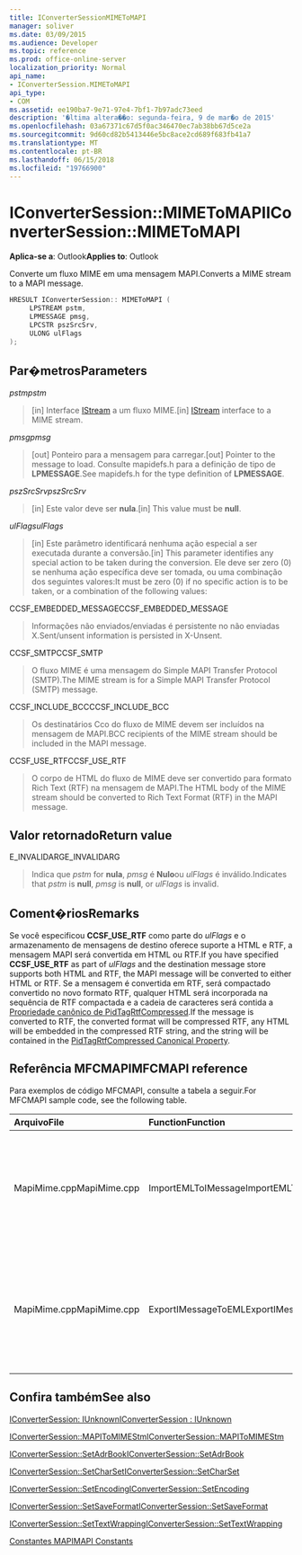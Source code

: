 ```yaml
---
title: IConverterSessionMIMEToMAPI
manager: soliver
ms.date: 03/09/2015
ms.audience: Developer
ms.topic: reference
ms.prod: office-online-server
localization_priority: Normal
api_name:
- IConverterSession.MIMEToMAPI
api_type:
- COM
ms.assetid: ee190ba7-9e71-97e4-7bf1-7b97adc73eed
description: '�ltima altera��o: segunda-feira, 9 de mar�o de 2015'
ms.openlocfilehash: 03a67371c67d5f0ac346470ec7ab38bb67d5ce2a
ms.sourcegitcommit: 9d60cd82b5413446e5bc8ace2cd689f683fb41a7
ms.translationtype: MT
ms.contentlocale: pt-BR
ms.lasthandoff: 06/15/2018
ms.locfileid: "19766900"
---
```

# <a name="iconvertersessionmimetomapi"></a><span data-ttu-id="9afff-103">IConverterSession::MIMEToMAPI</span><span class="sxs-lookup"><span data-stu-id="9afff-103">IConverterSession::MIMEToMAPI</span></span>

  
  
<span data-ttu-id="9afff-104">**Aplica-se a**: Outlook</span><span class="sxs-lookup"><span data-stu-id="9afff-104">**Applies to**: Outlook</span></span> 
  
<span data-ttu-id="9afff-105">Converte um fluxo MIME em uma mensagem MAPI.</span><span class="sxs-lookup"><span data-stu-id="9afff-105">Converts a MIME stream to a MAPI message.</span></span>
  
```cpp
HRESULT IConverterSession:: MIMEToMAPI ( 
     LPSTREAM pstm, 
     LPMESSAGE pmsg, 
     LPCSTR pszSrcSrv, 
     ULONG ulFlags 
);
```

## <a name="parameters"></a><span data-ttu-id="9afff-106">Par�metros</span><span class="sxs-lookup"><span data-stu-id="9afff-106">Parameters</span></span>

 <span data-ttu-id="9afff-107">_pstm_</span><span class="sxs-lookup"><span data-stu-id="9afff-107">_pstm_</span></span>
  
> <span data-ttu-id="9afff-108">[in] Interface [IStream](http://msdn.microsoft.com/pt-br/library/aa380034%28VS.85%29.aspx) a um fluxo MIME.</span><span class="sxs-lookup"><span data-stu-id="9afff-108">[in] [IStream](http://msdn.microsoft.com/pt-br/library/aa380034%28VS.85%29.aspx) interface to a MIME stream.</span></span> 
    
 <span data-ttu-id="9afff-109">_pmsg_</span><span class="sxs-lookup"><span data-stu-id="9afff-109">_pmsg_</span></span>
  
> <span data-ttu-id="9afff-110">[out] Ponteiro para a mensagem para carregar.</span><span class="sxs-lookup"><span data-stu-id="9afff-110">[out] Pointer to the message to load.</span></span> <span data-ttu-id="9afff-111">Consulte mapidefs.h para a definição de tipo de **LPMESSAGE**.</span><span class="sxs-lookup"><span data-stu-id="9afff-111">See mapidefs.h for the type definition of **LPMESSAGE**.</span></span>
    
 <span data-ttu-id="9afff-112">_pszSrcSrv_</span><span class="sxs-lookup"><span data-stu-id="9afff-112">_pszSrcSrv_</span></span>
  
> <span data-ttu-id="9afff-113">[in] Este valor deve ser **nula**.</span><span class="sxs-lookup"><span data-stu-id="9afff-113">[in] This value must be **null**.</span></span>
    
 <span data-ttu-id="9afff-114">_ulFlags_</span><span class="sxs-lookup"><span data-stu-id="9afff-114">_ulFlags_</span></span>
  
> <span data-ttu-id="9afff-115">[in] Este parâmetro identificará nenhuma ação especial a ser executada durante a conversão.</span><span class="sxs-lookup"><span data-stu-id="9afff-115">[in] This parameter identifies any special action to be taken during the conversion.</span></span> <span data-ttu-id="9afff-116">Ele deve ser zero (0) se nenhuma ação específica deve ser tomada, ou uma combinação dos seguintes valores:</span><span class="sxs-lookup"><span data-stu-id="9afff-116">It must be zero (0) if no specific action is to be taken, or a combination of the following values:</span></span>
    
<span data-ttu-id="9afff-117">CCSF_EMBEDDED_MESSAGE</span><span class="sxs-lookup"><span data-stu-id="9afff-117">CCSF_EMBEDDED_MESSAGE</span></span>
  
> <span data-ttu-id="9afff-118">Informações não enviados/enviadas é persistente no não enviadas X.</span><span class="sxs-lookup"><span data-stu-id="9afff-118">Sent/unsent information is persisted in X-Unsent.</span></span>
    
<span data-ttu-id="9afff-119">CCSF_SMTP</span><span class="sxs-lookup"><span data-stu-id="9afff-119">CCSF_SMTP</span></span>
  
> <span data-ttu-id="9afff-120">O fluxo MIME é uma mensagem do Simple MAPI Transfer Protocol (SMTP).</span><span class="sxs-lookup"><span data-stu-id="9afff-120">The MIME stream is for a Simple MAPI Transfer Protocol (SMTP) message.</span></span>
    
<span data-ttu-id="9afff-121">CCSF_INCLUDE_BCC</span><span class="sxs-lookup"><span data-stu-id="9afff-121">CCSF_INCLUDE_BCC</span></span>
  
> <span data-ttu-id="9afff-122">Os destinatários Cco do fluxo de MIME devem ser incluídos na mensagem de MAPI.</span><span class="sxs-lookup"><span data-stu-id="9afff-122">BCC recipients of the MIME stream should be included in the MAPI message.</span></span>
    
<span data-ttu-id="9afff-123">CCSF_USE_RTF</span><span class="sxs-lookup"><span data-stu-id="9afff-123">CCSF_USE_RTF</span></span>
  
> <span data-ttu-id="9afff-124">O corpo de HTML do fluxo de MIME deve ser convertido para formato Rich Text (RTF) na mensagem de MAPI.</span><span class="sxs-lookup"><span data-stu-id="9afff-124">The HTML body of the MIME stream should be converted to Rich Text Format (RTF) in the MAPI message.</span></span>
    
## <a name="return-value"></a><span data-ttu-id="9afff-125">Valor retornado</span><span class="sxs-lookup"><span data-stu-id="9afff-125">Return value</span></span>

<span data-ttu-id="9afff-126">E_INVALIDARG</span><span class="sxs-lookup"><span data-stu-id="9afff-126">E_INVALIDARG</span></span>
  
> <span data-ttu-id="9afff-127">Indica que _pstm_ for **nula**, _pmsg_ é **Nulo**ou _ulFlags_ é inválido.</span><span class="sxs-lookup"><span data-stu-id="9afff-127">Indicates that  _pstm_ is **null**,  _pmsg_ is **null**, or  _ulFlags_ is invalid.</span></span> 
    
## <a name="remarks"></a><span data-ttu-id="9afff-128">Coment�rios</span><span class="sxs-lookup"><span data-stu-id="9afff-128">Remarks</span></span>

<span data-ttu-id="9afff-129">Se você especificou **CCSF_USE_RTF** como parte do _ulFlags_ e o armazenamento de mensagens de destino oferece suporte a HTML e RTF, a mensagem MAPI será convertida em HTML ou RTF.</span><span class="sxs-lookup"><span data-stu-id="9afff-129">If you have specified **CCSF_USE_RTF** as part of  _ulFlags_ and the destination message store supports both HTML and RTF, the MAPI message will be converted to either HTML or RTF.</span></span> <span data-ttu-id="9afff-130">Se a mensagem é convertida em RTF, será compactado convertido no novo formato RTF, qualquer HTML será incorporada na sequência de RTF compactada e a cadeia de caracteres será contida a [Propriedade canônico de PidTagRtfCompressed](pidtagrtfcompressed-canonical-property.md).</span><span class="sxs-lookup"><span data-stu-id="9afff-130">If the message is converted to RTF, the converted format will be compressed RTF, any HTML will be embedded in the compressed RTF string, and the string will be contained in the [PidTagRtfCompressed Canonical Property](pidtagrtfcompressed-canonical-property.md).</span></span>
  
## <a name="mfcmapi-reference"></a><span data-ttu-id="9afff-131">Referência MFCMAPI</span><span class="sxs-lookup"><span data-stu-id="9afff-131">MFCMAPI reference</span></span>

<span data-ttu-id="9afff-132">Para exemplos de código MFCMAPI, consulte a tabela a seguir.</span><span class="sxs-lookup"><span data-stu-id="9afff-132">For MFCMAPI sample code, see the following table.</span></span>
  
|<span data-ttu-id="9afff-133">**Arquivo**</span><span class="sxs-lookup"><span data-stu-id="9afff-133">**File**</span></span>|<span data-ttu-id="9afff-134">**Function**</span><span class="sxs-lookup"><span data-stu-id="9afff-134">**Function**</span></span>|<span data-ttu-id="9afff-135">**Comment**</span><span class="sxs-lookup"><span data-stu-id="9afff-135">**Comment**</span></span>|
|:-----|:-----|:-----|
|<span data-ttu-id="9afff-136">MapiMime.cpp</span><span class="sxs-lookup"><span data-stu-id="9afff-136">MapiMime.cpp</span></span>  <br/> |<span data-ttu-id="9afff-137">ImportEMLToIMessage</span><span class="sxs-lookup"><span data-stu-id="9afff-137">ImportEMLToIMessage</span></span>  <br/> |<span data-ttu-id="9afff-138">MFCMAPI usa MimeToMAPI para converter um arquivo EML em uma mensagem MAPI.</span><span class="sxs-lookup"><span data-stu-id="9afff-138">MFCMAPI uses MimeToMAPI to convert an EML file to a MAPI message.</span></span>  <br/> |
|<span data-ttu-id="9afff-139">MapiMime.cpp</span><span class="sxs-lookup"><span data-stu-id="9afff-139">MapiMime.cpp</span></span>  <br/> |<span data-ttu-id="9afff-140">ExportIMessageToEML</span><span class="sxs-lookup"><span data-stu-id="9afff-140">ExportIMessageToEML</span></span>  <br/> |<span data-ttu-id="9afff-141">MFCMAPI usa MAPIToMIMEStm para converter uma mensagem MAPI em um arquivo EML.</span><span class="sxs-lookup"><span data-stu-id="9afff-141">MFCMAPI uses MAPIToMIMEStm to convert a MAPI message to an EML file.</span></span>  <br/> |
   
## <a name="see-also"></a><span data-ttu-id="9afff-142">Confira também</span><span class="sxs-lookup"><span data-stu-id="9afff-142">See also</span></span>



[<span data-ttu-id="9afff-143">IConverterSession: IUnknown</span><span class="sxs-lookup"><span data-stu-id="9afff-143">IConverterSession : IUnknown</span></span>](iconvertersessioniunknown.md)
  
[<span data-ttu-id="9afff-144">IConverterSession::MAPIToMIMEStm</span><span class="sxs-lookup"><span data-stu-id="9afff-144">IConverterSession::MAPIToMIMEStm</span></span>](iconvertersession-mapitomimestm.md)
  
[<span data-ttu-id="9afff-145">IConverterSession::SetAdrBook</span><span class="sxs-lookup"><span data-stu-id="9afff-145">IConverterSession::SetAdrBook</span></span>](iconvertersession-setadrbook.md)
  
[<span data-ttu-id="9afff-146">IConverterSession::SetCharSet</span><span class="sxs-lookup"><span data-stu-id="9afff-146">IConverterSession::SetCharSet</span></span>](iconvertersession-setcharset.md)
  
[<span data-ttu-id="9afff-147">IConverterSession::SetEncoding</span><span class="sxs-lookup"><span data-stu-id="9afff-147">IConverterSession::SetEncoding</span></span>](iconvertersession-setencoding.md)
  
[<span data-ttu-id="9afff-148">IConverterSession::SetSaveFormat</span><span class="sxs-lookup"><span data-stu-id="9afff-148">IConverterSession::SetSaveFormat</span></span>](iconvertersession-setsaveformat.md)
  
[<span data-ttu-id="9afff-149">IConverterSession::SetTextWrapping</span><span class="sxs-lookup"><span data-stu-id="9afff-149">IConverterSession::SetTextWrapping</span></span>](iconvertersession-settextwrapping.md)


[<span data-ttu-id="9afff-150">Constantes MAPI</span><span class="sxs-lookup"><span data-stu-id="9afff-150">MAPI Constants</span></span>](mapi-constants.md)

